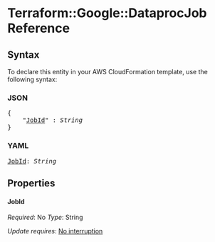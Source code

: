 # Terraform::Google::DataprocJob Reference

## Syntax

To declare this entity in your AWS CloudFormation template, use the following syntax:

### JSON

<pre>
{
    "<a href="#jobid" title="JobId">JobId</a>" : <i>String</i>
}
</pre>

### YAML

<pre>
<a href="#jobid" title="JobId">JobId</a>: <i>String</i>
</pre>

## Properties

#### JobId

_Required_: No
_Type_: String

_Update requires_: [No interruption](https://docs.aws.amazon.com/AWSCloudFormation/latest/UserGuide/using-cfn-updating-stacks-update-behaviors.html#update-no-interrupt)

